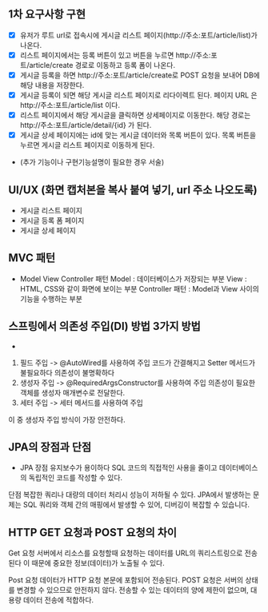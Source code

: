 ## 1차 요구사항 구현
- [x] 유저가 루트 url로 접속시에 게시글 리스트 페이지(http://주소:포트/article/list)가 나온다.
- [x] 리스트 페이지에서는 등록 버튼이 있고 버튼을 누르면 http://주소:포트/article/create 경로로 이동하고 등록 폼이 나온다.
- [x] 게시글 등록을 하면 http://주소:포트/article/create로 POST 요청을 보내어 DB에 해당 내용을 저장한다.
- [x] 게시글 등록이 되면 해당 게시글 리스트 페이지로 리다이렉트 된다. 페이지 URL 은 http://주소:포트/article/list 이다.
- [x] 리스트 페이지에서 해당 게시글을 클릭하면 상세페이지로 이동한다. 해당 경로는 http://주소:포트/article/detail/{id} 가 된다.
- [x] 게시글 상세 페이지에는 id에 맞는 게시글 데이터와 목록 버튼이 있다. 목록 버튼을 누르면 게시글 리스트 페이지로 이동하게 된다.

- (추가 기능이나 구현기능설명이 필요한 경우 서술)

## UI/UX (화면 캡처본을 복사 붙여 넣기, url 주소 나오도록)
- 게시글 리스트 페이지 
- 게시글 등록 폼 페이지 
- 게시글 상세 페이지

## MVC 패턴
- Model View Controller 패턴
Model : 데이터베이스가 저장되는 부분
View : HTML, CSS와 같이 화면에 보이는 부분
Controller 패턴 : Model과 View 사이의 기능을 수행하는 부분

## 스프링에서 의존성 주입(DI) 방법 3가지 방법
- 
1. 필드 주입 -> @AutoWired를 사용하여 주입
코드가 간결해지고 Setter 메서드가 불필요하다
의존성이 불명확하다
2. 생성자 주입 -> @RequiredArgsConstructor를 사용하여 주입
의존성이 필요한 객체를 생성자 매개변수로 전달한다.
3. 세터 주입 -> 세터 메서드를 사용하여 주입

이 중 생성자 주입 방식이 가장 안전하다.

## JPA의 장점과 단점
- JPA 
장점
유지보수가 용이하다
SQL 코드의 직접적인 사용을 줄이고 데이터베이스의 독립적인 코드를 작성할 수 있다.

단점
복잡한 쿼리나 대량의 데이터 처리시 성능이 저하될 수 있다.
JPA에서 발생하는 문제는 SQL 쿼리와 객체 간의 매핑에서 발생할 수 있어, 디버깅이 복잡할 수 있습니다.

## HTTP GET 요청과 POST 요청의 차이
Get 요청
서버에서 리소스를 요청할때 요청하는 데이터를 URL의 쿼리스트링으로 전송된다
이 때문에 중요한 정보(데이터)가 노출될 수 있다.

Post 요청
데이터가 HTTP 요청 본문에 포함되어 전송된다.
POST 요청은 서버의 상태를 변경할 수 있으므로 안전하지 않다.
전송할 수 있는 데이터의 양에 제한이 없으며, 대용량 데이터 전송에 적합하다.
